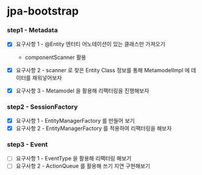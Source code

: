 # jpa-bootstrap

### step1 - Metadata

- [x] 요구사항 1 - @Entity 엔터티 어노테이션이 있는 클래스만 가져오기
  - componentScanner 활용
- [x] 요구사항 2 - scanner 로 찾은 Entity Class 정보를 통해 MetamodelImpl 에 데이터를 채워넣어보자
- [x] 요구사항 3 - Metamodel 을 활용해 리팩터링을 진행해보자


### step2 - SessionFactory

- [x] 요구사항 1 - EntityManagerFactory 를 만들어 보기
- [x] 요구사항 2 - EntityManagerFactory 를 적용하여 리팩터링을 해보자

### step3 - Event

- [ ] 요구사항 1 - EventType 을 활용해 리팩터링 해보기
- [ ] 요구사항 2 - ActionQueue 를 활용해 쓰기 지연 구현해보기
